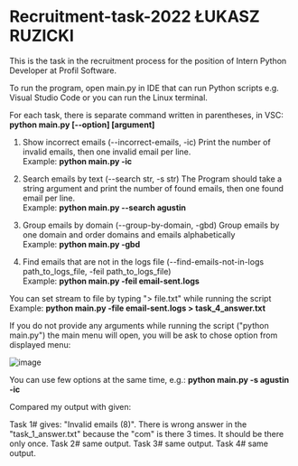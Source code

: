 # Recruitment-task-2022 ŁUKASZ RUZICKI
This is the task in the recruitment process for the position of Intern Python Developer at Profil Software. 

To run the program, open main.py in IDE that can run Python scripts e.g. Visual Studio Code or you can run the Linux terminal.  </br>

For each task, there is separate command written in parentheses, in VSC:
<b> python main.py [--option] [argument] </b>

1. Show incorrect emails (--incorrect-emails, -ic)
Print the number of invalid emails, then one invalid email per line. </br>
Example: <b> python main.py -ic </b>

2. Search emails by text (--search str, -s str)
The Program should take a string argument and print the number of found emails, then one found email per line. </br>
Example: <b> python main.py --search agustin </b>

3. Group emails by domain (--group-by-domain, -gbd)
Group emails by one domain and order domains and emails alphabetically </br>
Example: <b> python main.py -gbd </b>

4. Find emails that are not in the logs file (--find-emails-not-in-logs path_to_logs_file, -feil path_to_logs_file) </br>
Example: <b> python main.py -feil email-sent.logs </b>

You can set stream to file by typing "> file.txt" while running the script
Example: <b> python main.py -file email-sent.logs > task_4_answer.txt </b>

If you do not provide any arguments while running the script ("python main.py") the main menu will open, you will be ask to chose option from displayed menu:

![image](https://user-images.githubusercontent.com/56487722/178326971-c6c24617-e086-4023-af01-cd29b2607c49.png)

You can use few options at the same time, e.g.: <b> python main.py -s agustin -ic </b>

Compared my output with given:

Task 1# gives: "Invalid emails (8)". There is wrong answer in the "task_1_answer.txt" because the "com" is there 3 times. It should be there only once.
Task 2# same output.
Task 3# same output.
Task 4# same output.
